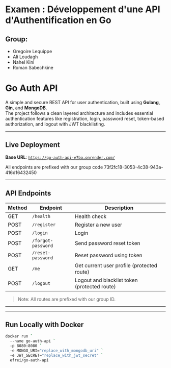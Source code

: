 # Examen : Développement d'une API d'Authentification en Go

## Group:

- Gregoire Lequippe
- Ali Loudagh
- Nahel Kini
- Roman Sabechkine

# Go Auth API

A simple and secure REST API for user authentication, built using **Golang**, **Gin**, and **MongoDB**.  
The project follows a clean layered architecture and includes essential authentication features like registration,
login, password reset, token-based authorization, and logout with JWT blacklisting.

---

## Live Deployment

**Base URL**: [`https://go-auth-api-e7bo.onrender.com/`](https://go-auth-api-e7bo.onrender.com/)

All endpoints are prefixed with our group code 73f2fc18-3053-4c38-943a-416d16432450

---

## API Endpoints

| Method | Endpoint           | Description                                    |
|--------|--------------------|------------------------------------------------|
| GET    | `/health`          | Health check                                   |
| POST   | `/register`        | Register a new user                            |
| POST   | `/login`           | Login                                          |
| POST   | `/forgot-password` | Send password reset token                      |
| POST   | `/reset-password`  | Reset password using token                     |
| GET    | `/me`              | Get current user profile (protected route)     |
| POST   | `/logout`          | Logout and blacklist token   (protected route) |

> Note: All routes are prefixed with our group ID.

---

---

## Run Locally with Docker

```bash
docker run `
  --name go-auth-api `
  -p 8080:8080 `
  -e MONGO_URI="replace_with_mongodb_uri" `
  -e JWT_SECRET="replace_with_jwt_secret" `
  efrei/go-auth-api
